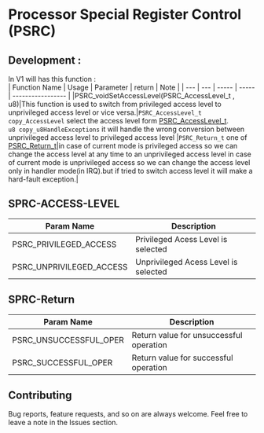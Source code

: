 # Processor Special Register Control (PSRC)

 
## Development :  
In V1 will has this function :  
| Function Name | Usage |  Parameter | return | Note |
| --- | --- |  ----- |  ----- |  ----------------- |
|PSRC_voidSetAccessLevel(PSRC_AccessLevel_t , u8)|This function is used to switch from privileged access level to unprivileged access level or vice versa.|`PSRC_AccessLevel_t copy_AccessLevel` select the access level form <a href="#SPRC-ACCESS-LEVEL">PSRC_AccessLevel_t</a>. <br/> `u8 copy_u8HandleExceptions` it will handle the wrong conversion between unprivileged access level to privileged access level |`PSRC_Return_t` one of <a href="#SPRC-Return ">PSRC_Return_t</a>|in case of current mode is privileged access so we can change the access level at any time to an unprivileged access level in case of current mode is unprivileged access so we can change the access level only in handler mode(in IRQ).but if tried to switch access level it will make a hard-fault exception.|

## SPRC-ACCESS-LEVEL 
| Param Name | Description |  
| ------ | ------ | 
| PSRC_PRIVILEGED_ACCESS | Privileged Acess Level is selected |
| PSRC_UNPRIVILEGED_ACCESS | Unprivileged Acess Level is selected |

## SPRC-Return 
| Param Name | Description |  
| ------ | ------ | 
| PSRC_UNSUCCESSFUL_OPER | Return value for unsuccessful operation |
| PSRC_SUCCESSFUL_OPER | Return value for successful operation |

## Contributing  
Bug reports, feature requests, and so on are always welcome. Feel free to leave a note in the Issues section.
